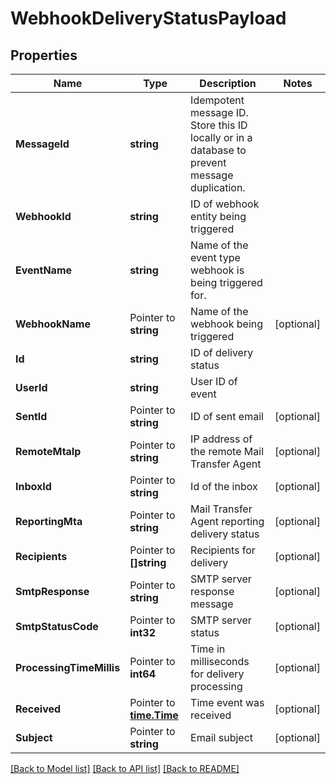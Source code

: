# WebhookDeliveryStatusPayload

## Properties

Name | Type | Description | Notes
------------ | ------------- | ------------- | -------------
**MessageId** | **string** | Idempotent message ID. Store this ID locally or in a database to prevent message duplication. | 
**WebhookId** | **string** | ID of webhook entity being triggered | 
**EventName** | **string** | Name of the event type webhook is being triggered for. | 
**WebhookName** | Pointer to **string** | Name of the webhook being triggered | [optional] 
**Id** | **string** | ID of delivery status | 
**UserId** | **string** | User ID of event | 
**SentId** | Pointer to **string** | ID of sent email | [optional] 
**RemoteMtaIp** | Pointer to **string** | IP address of the remote Mail Transfer Agent | [optional] 
**InboxId** | Pointer to **string** | Id of the inbox | [optional] 
**ReportingMta** | Pointer to **string** | Mail Transfer Agent reporting delivery status | [optional] 
**Recipients** | Pointer to **[]string** | Recipients for delivery | [optional] 
**SmtpResponse** | Pointer to **string** | SMTP server response message | [optional] 
**SmtpStatusCode** | Pointer to **int32** | SMTP server status | [optional] 
**ProcessingTimeMillis** | Pointer to **int64** | Time in milliseconds for delivery processing | [optional] 
**Received** | Pointer to [**time.Time**](time.Time) | Time event was received | [optional] 
**Subject** | Pointer to **string** | Email subject | [optional] 

[[Back to Model list]](../README#documentation-for-models) [[Back to API list]](../README#documentation-for-api-endpoints) [[Back to README]](../README)


